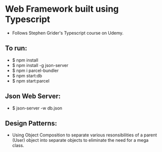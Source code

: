 # Web Framework built using Typescript

- Follows Stephen Grider's Typescript course on Udemy.

## To run:

- \$ npm install
- \$ npm install -g json-server
- \$ npm i parcel-bundler
- \$ npm start:db
- \$ npm start:parcel

## Json Web Server:

- \$ json-server -w db.json

## Design Patterns:

- Using Object Composition to separate various resonsibilities of a parent (User) object into separate objects to eliminate the need for a mega class.
